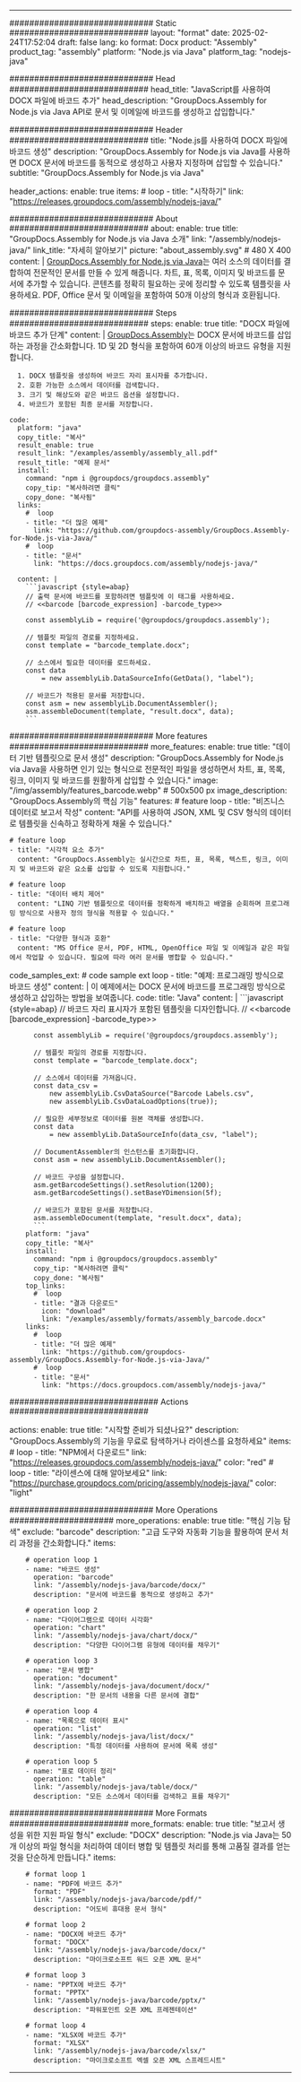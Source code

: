 



---
############################# Static ############################
layout: "format"
date:  2025-02-24T17:52:04
draft: false
lang: ko
format: Docx
product: "Assembly"
product_tag: "assembly"
platform: "Node.js via Java"
platform_tag: "nodejs-java"

############################# Head ############################
head_title: "JavaScript를 사용하여 DOCX 파일에 바코드 추가"
head_description: "GroupDocs.Assembly for Node.js via Java API로 문서 및 이메일에 바코드를 생성하고 삽입합니다."

############################# Header ############################
title: "Node.js를 사용하여 DOCX 파일에 바코드 생성" 
description: "GroupDocs.Assembly for Node.js via Java를 사용하면 DOCX 문서에 바코드를 동적으로 생성하고 사용자 지정하며 삽입할 수 있습니다."
subtitle: "GroupDocs.Assembly for Node.js via Java" 

header_actions:
  enable: true
  items:
    #  loop
    - title: "시작하기"
      link: "https://releases.groupdocs.com/assembly/nodejs-java/"
      
############################# About ############################
about:
    enable: true
    title: "GroupDocs.Assembly for Node.js via Java 소개"
    link: "/assembly/nodejs-java/"
    link_title: "자세히 알아보기"
    picture: "about_assembly.svg" # 480 X 400
    content: |
       [GroupDocs.Assembly for Node.js via Java](/assembly/nodejs-java/)는 여러 소스의 데이터를 결합하여 전문적인 문서를 만들 수 있게 해줍니다. 차트, 표, 목록, 이미지 및 바코드를 문서에 추가할 수 있습니다. 콘텐츠를 정확히 필요하는 곳에 정리할 수 있도록 템플릿을 사용하세요. PDF, Office 문서 및 이메일을 포함하여 50개 이상의 형식과 호환됩니다.

############################# Steps ############################
steps:
    enable: true
    title: "DOCX 파일에 바코드 추가 단계"
    content: |
      [GroupDocs.Assembly](/assembly/nodejs-java/)는 DOCX 문서에 바코드를 삽입하는 과정을 간소화합니다. 1D 및 2D 형식을 포함하여 60개 이상의 바코드 유형을 지원합니다.
      
      1. DOCX 템플릿을 생성하여 바코드 자리 표시자를 추가합니다.
      2. 호환 가능한 소스에서 데이터를 검색합니다.
      3. 크기 및 해상도와 같은 바코드 옵션을 설정합니다.
      4. 바코드가 포함된 최종 문서를 저장합니다.
   
    code:
      platform: "java"
      copy_title: "복사"
      result_enable: true
      result_link: "/examples/assembly/assembly_all.pdf"
      result_title: "예제 문서"
      install:
        command: "npm i @groupdocs/groupdocs.assembly"
        copy_tip: "복사하려면 클릭"
        copy_done: "복사됨"
      links:
        #  loop
        - title: "더 많은 예제"
          link: "https://github.com/groupdocs-assembly/GroupDocs.Assembly-for-Node.js-via-Java/"
        #  loop
        - title: "문서"
          link: "https://docs.groupdocs.com/assembly/nodejs-java/"
          
      content: |
        ```javascript {style=abap}
        // 출력 문서에 바코드를 포함하려면 템플릿에 이 태그를 사용하세요.
        // <<barcode [barcode_expression] -barcode_type>>
    
        const assemblyLib = require('@groupdocs/groupdocs.assembly');

        // 템플릿 파일의 경로를 지정하세요.
        const template = "barcode_template.docx";

        // 소스에서 필요한 데이터를 로드하세요.
        const data 
            = new assemblyLib.DataSourceInfo(GetData(), "label");

        // 바코드가 적용된 문서를 저장합니다.
        const asm = new assemblyLib.DocumentAssembler();
        asm.assembleDocument(template, "result.docx", data);
        ```           

############################# More features ############################
more_features:
  enable: true
  title: "데이터 기반 템플릿으로 문서 생성"
  description: "GroupDocs.Assembly for Node.js via Java을 사용하면 인기 있는 형식으로 전문적인 파일을 생성하면서 차트, 표, 목록, 링크, 이미지 및 바코드를 원활하게 삽입할 수 있습니다."
  image: "/img/assembly/features_barcode.webp" # 500x500 px
  image_description: "GroupDocs.Assembly의 핵심 기능"
  features:
    # feature loop
    - title: "비즈니스 데이터로 보고서 작성"
      content: "API를 사용하여 JSON, XML 및 CSV 형식의 데이터로 템플릿을 신속하고 정확하게 채울 수 있습니다."

    # feature loop
    - title: "시각적 요소 추가"
      content: "GroupDocs.Assembly는 실시간으로 차트, 표, 목록, 텍스트, 링크, 이미지 및 바코드와 같은 요소를 삽입할 수 있도록 지원합니다."

    # feature loop
    - title: "데이터 배치 제어"
      content: "LINQ 기반 템플릿으로 데이터를 정확하게 배치하고 배열을 순회하며 프로그래밍 방식으로 사용자 정의 형식을 적용할 수 있습니다."

    # feature loop
    - title: "다양한 형식과 호환"
      content: "MS Office 문서, PDF, HTML, OpenOffice 파일 및 이메일과 같은 파일에서 작업할 수 있습니다. 필요에 따라 여러 문서를 병합할 수 있습니다."
      
  code_samples_ext:
    # code sample ext loop
    - title: "예제: 프로그래밍 방식으로 바코드 생성"
      content: |
        이 예제에서는 DOCX 문서에 바코드를 프로그래밍 방식으로 생성하고 삽입하는 방법을 보여줍니다.
      code:
        title: "Java"
        content: |
          ```javascript {style=abap}
          // 바코드 자리 표시자가 포함된 템플릿을 디자인합니다.
          // <<barcode [barcode_expression] -barcode_type>>
          
          const assemblyLib = require('@groupdocs/groupdocs.assembly');

          // 템플릿 파일의 경로를 지정합니다.
          const template = "barcode_template.docx";

          // 소스에서 데이터를 가져옵니다.
          const data_csv =
              new assemblyLib.CsvDataSource("Barcode Labels.csv", 
              new assemblyLib.CsvDataLoadOptions(true));

          // 필요한 세부정보로 데이터를 원본 객체를 생성합니다.
          const data 
              = new assemblyLib.DataSourceInfo(data_csv, "label");

          // DocumentAssembler의 인스턴스를 초기화합니다.
          const asm = new assemblyLib.DocumentAssembler();

          // 바코드 구성을 설정합니다.
          asm.getBarcodeSettings().setResolution(1200);
          asm.getBarcodeSettings().setBaseYDimension(5f);

          // 바코드가 포함된 문서를 저장합니다.
          asm.assembleDocument(template, "result.docx", data);
          ```
        platform: "java"
        copy_title: "복사"
        install:
          command: "npm i @groupdocs/groupdocs.assembly"
          copy_tip: "복사하려면 클릭"
          copy_done: "복사됨"
        top_links:
          #  loop
          - title: "결과 다운로드"
            icon: "download"
            link: "/examples/assembly/formats/assembly_barcode.docx"
        links:
          #  loop
          - title: "더 많은 예제"
            link: "https://github.com/groupdocs-assembly/GroupDocs.Assembly-for-Node.js-via-Java/"
          #  loop
          - title: "문서"
            link: "https://docs.groupdocs.com/assembly/nodejs-java/"
            

            


############################## Actions ############################

actions:
  enable: true
  title: "시작할 준비가 되셨나요?"
  description: "GroupDocs.Assembly의 기능을 무료로 탐색하거나 라이센스를 요청하세요"
  items:
    #  loop
    - title: "NPM에서 다운로드"
      link: "https://releases.groupdocs.com/assembly/nodejs-java/"
      color: "red"
        #  loop
    - title: "라이센스에 대해 알아보세요"
      link: "https://purchase.groupdocs.com/pricing/assembly/nodejs-java/"
      color: "light"


############################# More Operations #####################
more_operations:
    enable: true
    title: "핵심 기능 탐색"
    exclude: "barcode"
    description: "고급 도구와 자동화 기능을 활용하여 문서 처리 과정을 간소화합니다."
    items: 
          
        # operation loop 1
        - name: "바코드 생성"
          operation: "barcode"
          link: "/assembly/nodejs-java/barcode/docx/"
          description: "문서에 바코드를 동적으로 생성하고 추가"

        # operation loop 2
        - name: "다이어그램으로 데이터 시각화"
          operation: "chart"
          link: "/assembly/nodejs-java/chart/docx/"
          description: "다양한 다이어그램 유형에 데이터를 채우기"

        # operation loop 3
        - name: "문서 병합"
          operation: "document"
          link: "/assembly/nodejs-java/document/docx/"
          description: "한 문서의 내용을 다른 문서에 결합"

        # operation loop 4
        - name: "목록으로 데이터 표시"
          operation: "list"
          link: "/assembly/nodejs-java/list/docx/"
          description: "특정 데이터를 사용하여 문서에 목록 생성"

        # operation loop 5
        - name: "표로 데이터 정리"
          operation: "table"
          link: "/assembly/nodejs-java/table/docx/"
          description: "모든 소스에서 데이터를 검색하고 표를 채우기"
         
          
############################# More Formats ########################
more_formats:
    enable: true
    title: "보고서 생성을 위한 지원 파일 형식"
    exclude: "DOCX"
    description: "Node.js via Java는 50개 이상의 파일 형식을 처리하여 데이터 병합 및 템플릿 처리를 통해 고품질 결과를 얻는 것을 단순하게 만듭니다."
    items: 
          
        # format loop 1
        - name: "PDF에 바코드 추가"
          format: "PDF"
          link: "/assembly/nodejs-java/barcode/pdf/"
          description: "어도비 휴대용 문서 형식"
          
        # format loop 2
        - name: "DOCX에 바코드 추가"
          format: "DOCX"
          link: "/assembly/nodejs-java/barcode/docx/"
          description: "마이크로소프트 워드 오픈 XML 문서"
          
        # format loop 3
        - name: "PPTX에 바코드 추가"
          format: "PPTX"
          link: "/assembly/nodejs-java/barcode/pptx/"
          description: "파워포인트 오픈 XML 프레젠테이션"
          
        # format loop 4
        - name: "XLSX에 바코드 추가"
          format: "XLSX"
          link: "/assembly/nodejs-java/barcode/xlsx/"
          description: "마이크로소프트 엑셀 오픈 XML 스프레드시트"


          

---